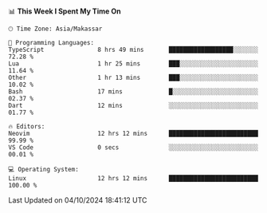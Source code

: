 <!--START_SECTION:waka-->
📊 **This Week I Spent My Time On** 

```text
🕑︎ Time Zone: Asia/Makassar

💬 Programming Languages: 
TypeScript               8 hrs 49 mins       ██████████████████░░░░░░░   72.28 % 
Lua                      1 hr 25 mins        ███░░░░░░░░░░░░░░░░░░░░░░   11.64 % 
Other                    1 hr 13 mins        ███░░░░░░░░░░░░░░░░░░░░░░   10.02 % 
Bash                     17 mins             █░░░░░░░░░░░░░░░░░░░░░░░░   02.37 % 
Dart                     12 mins             ░░░░░░░░░░░░░░░░░░░░░░░░░   01.77 % 

🔥 Editors: 
Neovim                   12 hrs 12 mins      █████████████████████████   99.99 % 
VS Code                  0 secs              ░░░░░░░░░░░░░░░░░░░░░░░░░   00.01 % 

💻 Operating System: 
Linux                    12 hrs 12 mins      █████████████████████████   100.00 % 
```


 Last Updated on 04/10/2024 18:41:12 UTC
<!--END_SECTION:waka-->
